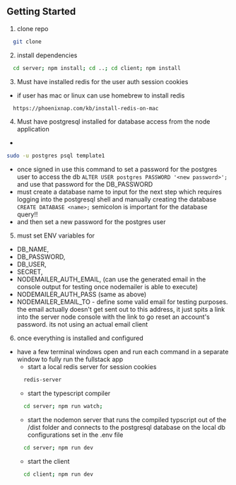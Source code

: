 ## Getting Started
1. clone repo
```sh 
  git clone
```
2. install dependencies
```sh
  cd server; npm install; cd ..; cd client; npm install
```
3. Must have installed redis for the user auth session cookies
  - if user has mac or linux can use homebrew to install redis
```sh
  https://phoenixnap.com/kb/install-redis-on-mac
```
4. Must have postgresql installed for database access from the
node application
  - 
  ```sh 
  sudo -u postgres psql template1
  ```
  - once signed in use this command to set a password for the postgres user to access the db ```ALTER USER postgres PASSWORD '<new password>';``` and use that password for the DB_PASSWORD
  - must create a database name to input for the next step which requires logging into the postgresql shell and manually creating the database ```CREATE DATABASE <name>;``` semicolon is important for the database query!!
  - and then set a new password for the postgres user
5. must set ENV variables for
  - DB_NAME, 
  - DB_PASSWORD, 
  - DB_USER, 
  - SECRET,
  - NODEMAILER_AUTH_EMAIL, (can use the generated email in the console output for testing once nodemailer is able to execute)
  - NODEMAILER_AUTH_PASS (same as above)
  - NODEMAILER_EMAIL_TO - define some valid email for testing purposes. the email actually doesn't get sent out to this address, it just spits a link into the server node console with the link to go reset an account's password. its not using an actual email client


6. once everything is installed and configured
  - have a few terminal windows open and run each command in a separate window to fully run the fullstack app
    * start a local redis server for session cookies
    ```sh
      redis-server
    ```
    * start the typescript compiler
    ```sh
      cd server; npm run watch;
    ```
    * start the nodemon server that runs the compiled typscript 
    out of the /dist folder and connects to the postgresql database on the local db configurations set in the .env file
    ```sh
      cd server; npm run dev
    ```
    * start the client
    ```sh
      cd client; npm run dev
    ```